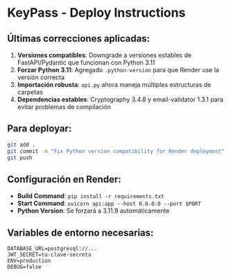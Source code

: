 # KeyPass - Deploy Instructions

## Últimas correcciones aplicadas:

1. **Versiones compatibles**: Downgrade a versiones estables de FastAPI/Pydantic que funcionan con Python 3.11
2. **Forzar Python 3.11**: Agregado `.python-version` para que Render use la versión correcta
3. **Importación robusta**: `api.py` ahora maneja múltiples estructuras de carpetas
4. **Dependencias estables**: Cryptography 3.4.8 y email-validator 1.3.1 para evitar problemas de compilación

## Para deployar:

```bash
git add .
git commit -m "Fix Python version compatibility for Render deployment"
git push
```

## Configuración en Render:

- **Build Command**: `pip install -r requirements.txt`  
- **Start Command**: `uvicorn api:app --host 0.0.0.0 --port $PORT`
- **Python Version**: Se forzará a 3.11.9 automáticamente

## Variables de entorno necesarias:

```
DATABASE_URL=postgresql://...
JWT_SECRET=tu-clave-secreta
ENV=production
DEBUG=false
```